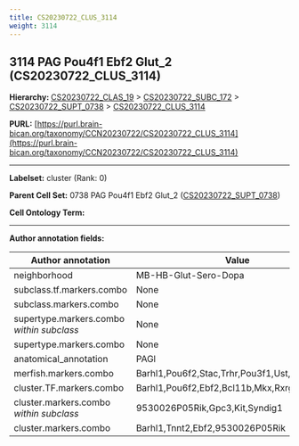 ```yaml
---
title: CS20230722_CLUS_3114
weight: 3114
---
```

## 3114 PAG Pou4f1 Ebf2 Glut_2 (CS20230722_CLUS_3114)
<b>Hierarchy: </b>
[CS20230722_CLAS_19](../CS20230722_CLAS_19) >
[CS20230722_SUBC_172](../CS20230722_SUBC_172) >
[CS20230722_SUPT_0738](../CS20230722_SUPT_0738) >
[CS20230722_CLUS_3114](../CS20230722_CLUS_3114)

**PURL:** [https://purl.brain-bican.org/taxonomy/CCN20230722/CS20230722_CLUS_3114](https://purl.brain-bican.org/taxonomy/CCN20230722/CS20230722_CLUS_3114)

---


**Labelset:** cluster (Rank: 0)

**Parent Cell Set:** 0738 PAG Pou4f1 Ebf2 Glut_2 ([CS20230722_SUPT_0738](../CS20230722_SUPT_0738))



**Cell Ontology Term:** 

[MARKER GENES.]: #


---

[TRANSFERRED ANNOTATIONS.]: #


[AUTHOR ANNOTATION FIELDS.]: #


**Author annotation fields:**

| Author annotation | Value |
|-------------------|-------|
|neighborhood|MB-HB-Glut-Sero-Dopa|
|subclass.tf.markers.combo|None|
|subclass.markers.combo|None|
|supertype.markers.combo _within subclass_|None|
|supertype.markers.combo|None|
|anatomical_annotation|PAGl|
|merfish.markers.combo|Barhl1,Pou6f2,Stac,Trhr,Pou3f1,Ust,Kit,Syndig1|
|cluster.TF.markers.combo|Barhl1,Pou6f2,Ebf2,Bcl11b,Mkx,Rxrg|
|cluster.markers.combo _within subclass_|9530026P05Rik,Gpc3,Kit,Syndig1|
|cluster.markers.combo|Barhl1,Tnnt2,Ebf2,9530026P05Rik|
